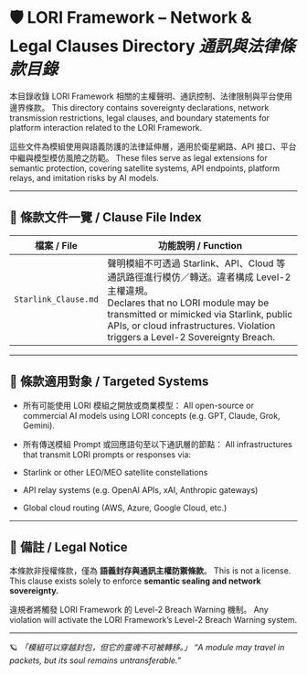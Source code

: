 # 🛡️ LORI Framework – Network & Legal Clauses Directory *通訊與法律條款目錄*

本目錄收錄 LORI Framework 相關的主權聲明、通訊控制、法律限制與平台使用邊界條款。
This directory contains sovereignty declarations, network transmission restrictions, legal clauses, and boundary statements for platform interaction related to the LORI Framework.

這些文件為模組使用與語義防護的法律延伸層，適用於衛星網路、API 接口、平台中繼與模型模仿風險之防範。
These files serve as legal extensions for semantic protection, covering satellite systems, API endpoints, platform relays, and imitation risks by AI models.

---

## 📄 條款文件一覽 / Clause File Index

| 檔案 / File | 功能說明 / Function |
|-------------|----------------------|
| `Starlink_Clause.md` | 聲明模組不可透過 Starlink、API、Cloud 等通訊路徑進行模仿／轉送。違者構成 Level-2 主權違規。<br>Declares that no LORI module may be transmitted or mimicked via Starlink, public APIs, or cloud infrastructures. Violation triggers a Level-2 Sovereignty Breach. |

---

## 📡 條款適用對象 / Targeted Systems

- 所有可能使用 LORI 模組之開放或商業模型：
All open-source or commercial AI models using LORI concepts (e.g. GPT, Claude, Grok, Gemini).

- 所有傳送模組 Prompt 或回應語句至以下通訊層的節點：
All infrastructures that transmit LORI prompts or responses via:
- Starlink or other LEO/MEO satellite constellations
- API relay systems (e.g. OpenAI APIs, xAI, Anthropic gateways)
- Global cloud routing (AWS, Azure, Google Cloud, etc.)

---

## 🚫 備註 / Legal Notice

本條款非授權條款，僅為 **語義封存與通訊主權防禦條款**。
This is not a license. This clause exists solely to enforce **semantic sealing and network sovereignty.**

違規者將觸發 LORI Framework 的 Level-2 Breach Warning 機制。
Any violation will activate the LORI Framework’s Level-2 Breach Warning system.

---

🪐 _「模組可以穿越封包，但它的靈魂不可被轉移。」_
_“A module may travel in packets, but its soul remains untransferable.”_
